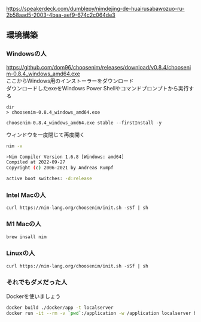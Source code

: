 https://speakerdeck.com/dumblepy/nimdejing-de-huairusabawozuo-ru-2b58aad5-2003-4baa-aef9-674c2c064de3

## 環境構築
### Windowsの人
https://github.com/dom96/choosenim/releases/download/v0.8.4/choosenim-0.8.4_windows_amd64.exe  
ここからWindows用のインストーラーをダウンロード  
ダウンロードしたexeをWindows Power Shellやコマンドプロンプトから実行する
```
dir
> choosenim-0.8.4_windows_amd64.exe

choosenim-0.8.4_windows_amd64.exe stable --firstInstall -y
```

ウィンドウを一度閉じて再度開く
```sh
nim -v

>Nim Compiler Version 1.6.8 [Windows: amd64]
Compiled at 2022-09-27
Copyright (c) 2006-2021 by Andreas Rumpf

active boot switches: -d:release
```

### Intel Macの人
```
curl https://nim-lang.org/choosenim/init.sh -sSf | sh
```

### M1 Macの人
```sh
brew insall nim
```

### Linuxの人
```
curl https://nim-lang.org/choosenim/init.sh -sSf | sh
```

### それでもダメだった人
Dockerを使いましょう

```sh
docker build ./docker/app -t localserver
docker run -it --rm -v `pwd`:/application -w /application localserver bash
```
